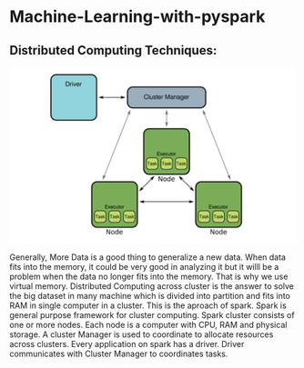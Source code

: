 # Machine-Learning-with-pyspark
## Distributed Computing  Techniques:
![Implementation of Machine Learning using pyspark](https://github.com/naiborhujosua/Machine-Learning-with-pyspark/blob/main/spark%20architecture.png)

Generally, More Data is a good thing to generalize a new data. When data fits into the memory, it could be very good in analyzing it but it willl be a problem when the data no longer fits into the memory. That is why we use virtual memory. Distributed Computing across cluster is the answer to solve the big dataset in many machine which is divided into partition and fits into RAM in single computer in a cluster. This is the aproach of spark. Spark is general purpose framework for cluster computing. Spark cluster consists of one or more nodes. Each node is a computer with CPU, RAM and physical storage. A cluster Manager is used to coordinate to allocate resources across clusters. Every application on spark has a driver. Driver communicates with Cluster Manager to coordinates tasks.

